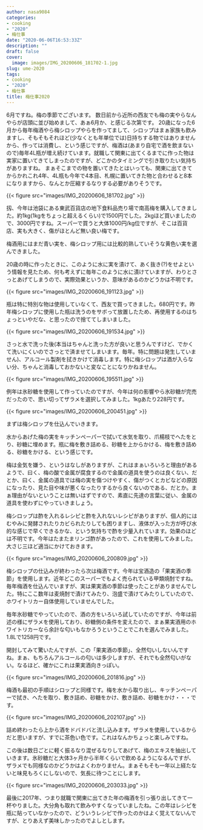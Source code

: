 ```yaml
---
author: nasa9084
categories:
- cooking
- "2020"
- 梅仕事
date: "2020-06-06T16:53:33Z"
description: ""
draft: false
cover:
  image: images/IMG_20200606_181702-1.jpg
slug: ume-2020
tags:
- cooking
- "2020"
- 梅仕事
title: 梅仕事2020
---
```



6月ですね。梅の季節でございます。
数日前から近所の西友でも梅の実やらなんやらが店頭に並び始めまして、あぁ6月か、と感じる次第です。
20歳になった6月から毎年梅酒やら梅シロップやらを作ってまして、シロップはまぁ家族も飲みますし、そもそもそれほど(少なくとも年単位では)日持ちする物ではありませんから、作っては消費し、という感じですが、梅酒は(あまり自宅で酒を飲まないので)毎年4L瓶が増え続けています。就職して関東に出てくるまでに作った物は実家に置いてきてしまったのですが、どこかのタイミングで引き取りたい気持ちがありますね。
まぁそこまでの物を置いてきたとはいっても、関東に出てきてからかれこれ4年、4L瓶も今年で4本目、札幌に置いてきた物と合わせると8本になりますから、なんとか圧縮するなりする必要がありそうです。

{{< figure src="images/IMG_20200606_181702.jpg" >}}

扨、今年は池袋にある東武百貨店の地下食料品売り場で南高梅を購入してきました。約1kg(1kgをちょっと超えるくらい)で1500円でした。2kgほど買いましたので、3000円ですね。スーパーで買うと大体1000円/kg位ですが、そこは百貨店、実も大きく、傷がほとんど無い良い梅です。

梅酒用にはまだ青い実を、梅シロップ用には比較的熟していそうな黄色い実を選んできました。

20歳の時に作ったときに、このように水に実を漬けて、あく抜き(?)をせよという情報を見たため、何も考えずに毎年このように水に漬けていますが、わりとさっとあげてしまうので、実際効果というか、意味があるのかどうかは不明です。

{{< figure src="images/IMG_20200606_191123.jpg" >}}

瓶は特に特別な物は使用していなくて、西友で買ってきました。680円です。昨年梅シロップに使用した瓶は洗うのをサボって放置したため、再使用するのはちょっといやだな、と思ったので捨ててしまいました。

{{< figure src="images/IMG_20200606_191534.jpg" >}}

さっと水で洗った後(本当はちゃんと洗った方が良いと思うんですけど、でかくて洗いにくいのでさっとで済ませてしまいます。毎年。特に問題は発生していません)、アルコール製剤を拭きかけて消毒します。特に梅シロップは酒が入らない分、ちゃんと消毒しておかないと変なことになりかねません。

{{< figure src="images/IMG_20200606_195511.jpg" >}}

例年は氷砂糖を使用して作っていたのですが、今年は何の影響やら氷砂糖が完売だったので、思い切ってザラメを選択してみました。1kgあたり228円です。

{{< figure src="images/IMG_20200606_200451.jpg" >}}

まずは梅シロップを仕込んでいきます。

水からあげた梅の実をキッチンペーパーで拭いて水気を取り、爪楊枝でへたをとり、砂糖に埋めます。瓶に梅を敷き詰める、砂糖を上からかける、梅を敷き詰める、砂糖をかける、という感じです。

梅は金気を嫌う、というはなしがありますが、これはまぁいろいろと理由があるようで、曰く、梅の酸で金属が腐食するので金属の道具を使うのは良くない、だとか、曰く、金属の道具では梅の実を傷つけやすく、傷がつくとカビなどの原因になったり、見た目や味が悪くなったりするから良くないのである、だとか。まぁ理由がないということは無いはずですので、素直に先達の言葉に従い、金属の道具を使わずにやっていきましょう。

梅シロップは酢を入れるレシピと酢を入れないレシピがありますが、個人的にはむやみに発酵されたりカビられたりしても困りますし、液体が入った方が呼び水的な感じで早くできるかな、という気持ちで酢を少量入れています。効果のほどは不明です。今年はたまたまリンゴ酢があったので、これを使用してみました。大さじ三ほど適当にかけておきます。

{{< figure src="images/IMG_20200606_200809.jpg" >}}

梅シロップの仕込みが終わったら次は梅酒です。今年は宝酒造の「果実酒の季節」を使用します。近年どこのスーパーでもよく売られている甲類焼酎ですね。毎年梅酒を仕込んでいますが、実は果実酒の季節は使ったことがありませんでした。特にここ数年は麦焼酎で漬けてみたり、泡盛で漬けてみたりしていたので、ホワイトリカー自体使用していませんでした。

毎年氷砂糖でやっていたので、酒の方をいろいろ試していたのですが、今年は前述の様にザラメを使用しており、砂糖側の条件を変えたので、まぁ果実酒用のホワイトリカーなら余計な匂いもなかろうということでこれを選んでみました。1.8Lで1258円です。

開封してみて驚いたんですが、この「果実酒の季節」、全然匂いしないんですね。まぁ、もちろんアルコールの匂いは多少しますが、それでも全然匂いがない。なるほど、確かにこれは果実酒向きっぽい。

{{< figure src="images/IMG_20200606_201816.jpg" >}}

梅酒も最初の手順はシロップと同様です。梅を水から取り出し、キッチンペーパーで拭き、へたを取り、敷き詰め、砂糖をかけ、敷き詰め、砂糖をかけ・・・です。

{{< figure src="images/IMG_20200606_202107.jpg" >}}

詰め終わったら上から酒をドバドバと流し込みます。ザラメを使用しているからだと思いますが、すでに茶色い色です。これはなんかちょっと楽しみですね。

この後は数日ごとに軽く振るなり混ぜるなりしてあげて、梅のエキスを抽出していきます。氷砂糖だと大体3ヶ月から半年くらいで飲めるようになるんですが、ザラメでも同様なのかどうかはよくわかりません。まぁそもそも一年以上経たないと味見もろくにしないので、気長に待つことにします。

{{< figure src="images/IMG_20200606_203033.jpg" >}}

最後に2017年、つまり就職で関東に出てきた年の梅酒を引っ張り出してきて一杯やりました。大分角も取れて飲みやすくなっていましたね。この年はレシピを瓶に貼っていなかったので、どういうレシピで作ったのかはよく覚えてないんですが、とりあえず美味しかったのでよしとします。



